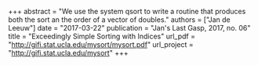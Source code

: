 +++
abstract = "We use the system qsort to write a routine that produces both the sort an the order of a vector of doubles."
authors = ["Jan de Leeuw"]
date = "2017-03-22"
publication = "Jan's Last Gasp, 2017, no. 06"
title = "Exceedingly Simple Sorting with Indices"
url_pdf = "http://gifi.stat.ucla.edu/mysort/mysort.pdf"
url_project = "http://gifi.stat.ucla.edu/mysort"
+++

